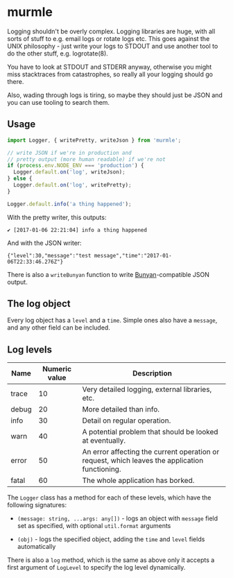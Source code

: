 # murmle

Logging shouldn't be overly complex.  Logging libraries are huge,
with all sorts of stuff to e.g. email logs or rotate logs etc.  This
goes against the UNIX philosophy - just write your logs to STDOUT and
use another tool to do the other stuff, e.g. logrotate(8).

You have to look at STDOUT and STDERR anyway, otherwise you might miss
stacktraces from catastrophes, so really all your logging should go there.

Also, wading through logs is tiring, so maybe they should just be JSON
and you can use tooling to search them.

## Usage

```javascript
import Logger, { writePretty, writeJson } from 'murmle';

// write JSON if we're in production and
// pretty output (more human readable) if we're not
if (process.env.NODE_ENV === 'production') {
  Logger.default.on('log', writeJson);
} else {
  Logger.default.on('log', writePretty);
}

Logger.default.info('a thing happened');
```

With the pretty writer, this outputs:

    ✔ [2017-01-06 22:21:04] info a thing happened

And with the JSON writer:

    {"level":30,"message":"test message","time":"2017-01-06T22:33:46.276Z"}

There is also a `writeBunyan` function to write [Bunyan](https://www.npmjs.com/package/bunyan)-compatible
JSON output.

## The log object

Every log object has a `level` and a `time`.  Simple ones also have a `message`, and any other field can be included.

## Log levels

| Name | Numeric value | Description |
|------|---------------|-------------|
| trace | 10 | Very detailed logging, external libraries, etc. |
| debug | 20 | More detailed than info. |
| info | 30 | Detail on regular operation. |
| warn | 40 | A potential problem that should be looked at eventually. |
| error | 50 | An error affecting the current operation or request, which leaves the application functioning. |
| fatal | 60 | The whole application has borked. |


The `Logger` class has a method for each of these levels, which have the following signatures:

  * `(message: string, ...args: any[])` - logs an object with `message` field set as specified,
  with optional `util.format` arguments

  * `(obj)` - logs the specified object, adding the `time` and `level` fields automatically

There is also a `log` method, which is the same as above only it accepts a first argument of `LogLevel` to
specify the log level dynamically.
